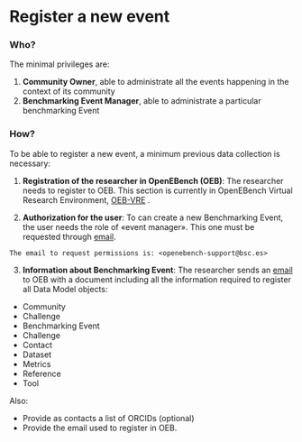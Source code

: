 # Register a new event

###  Who?

The minimal privileges are:
   1.   **Community Owner**, able to administrate all the events happening in the context of its community 
   2.   **Benchmarking Event Manager**, able to administrate a particular benchmarking Event

### How?

To be able to register a new event, a minimum previous data collection is necessary:

1.  **Registration of the researcher in OpenEBench (OEB)**: The researcher needs to register to OEB. This section is currently in OpenEBench Virtual Research Environment, [OEB-VRE](https://inb.bsc.es/auth/realms/openebench/protocol/openid-connect/auth?state=f5f54a64b3adc893017d9e55aa2ec4e3&response_type=code&approval_prompt=auto&redirect_uri=https%3A%2F%2Fopenebench.bsc.es%2Fvre%2F%2Fapplib%2FloginToken.php&client_id=oeb-vre) .

2.  **Authorization for the user**: To can create a new Benchmarking Event, the user needs the role of «event manager». This one must be requested through [email](mailto:openebench-support@bsc.es).

   ```{note}
   The email to request permissions is: <openebench-support@bsc.es>
   ```

3.  **Information about Benchmarking Event**: The researcher sends an [email](openebench-support@bsc.es) to OEB with a document including all the information required to register all Data Model objects:

   -   Community
   -   Challenge
   -   Benchmarking Event
   -   Challenge
   -   Contact
   -   Dataset
   -   Metrics
   -   Reference
   -   Tool

 Also:
   -   Provide as contacts a list of ORCIDs (optional)
   -   Provide the email used to register in OEB.

